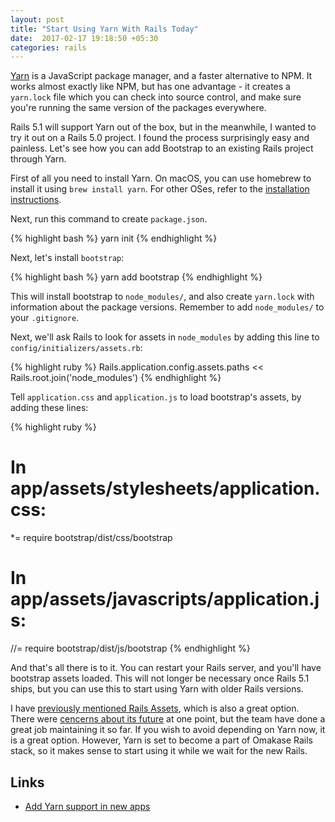 ```yaml
---
layout: post
title: "Start Using Yarn With Rails Today"
date:  2017-02-17 19:18:50 +05:30
categories: rails
---
```


[Yarn](https://yarnpkg.com/en/) is a JavaScript package manager,
and a faster alternative to NPM.
It works almost exactly like NPM, but has one advantage -
it creates a `yarn.lock` file which you can check into source control,
and make sure you're running the same version of the packages everywhere.

Rails 5.1 will support Yarn out of the box,
but in the meanwhile, I wanted to try it out on a Rails 5.0 project.
I found the process surprisingly easy and painless.
Let's see how you can add Bootstrap to an existing Rails project through Yarn.

First of all you need to install Yarn.
On macOS, you can use homebrew to install it using `brew install yarn`.
For other OSes, refer to the
[installation instructions](https://yarnpkg.com/lang/en/docs/install/).

Next, run this command to create `package.json`.

{% highlight bash %}
yarn init
{% endhighlight %}

Next, let's install `bootstrap`:

{% highlight bash %}
yarn add bootstrap
{% endhighlight %}

This will install bootstrap to `node_modules/`,
and also create `yarn.lock` with information about the package versions.
Remember to add `node_modules/` to your `.gitignore`.

Next, we'll ask Rails to look for assets in `node_modules`
by adding this line to `config/initializers/assets.rb`:

{% highlight ruby %}
Rails.application.config.assets.paths << Rails.root.join('node_modules')
{% endhighlight %}

Tell `application.css` and `application.js` to load bootstrap's assets,
by adding these lines:

{% highlight ruby %}
# In app/assets/stylesheets/application.css:
*= require bootstrap/dist/css/bootstrap

# In app/assets/javascripts/application.js:
//= require bootstrap/dist/js/bootstrap
{% endhighlight %}

And that's all there is to it.
You can restart your Rails server, and you'll have bootstrap assets loaded.
This will not longer be necessary once Rails 5.1 ships,
but you can use this to start using Yarn with older Rails versions.

I have [previously mentioned Rails Assets](/posts/rails-assets/),
which is also a great option.
There were [cencerns about its future](https://github.com/tenex/rails-assets/issues/291)
at one point, but the team have done a great job maintaining it so far.
If you wish to avoid depending on Yarn now, it is a great option.
However, Yarn is set to become a part of Omakase Rails stack,
so it makes sense to start using it while we wait for the new Rails.

## Links

- [Add Yarn support in new apps](https://github.com/rails/rails/pull/26836)
